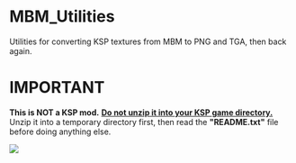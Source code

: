 MBM_Utilities
=============
Utilities for converting KSP textures from MBM to PNG and TGA, then back again.


IMPORTANT
=========
<b>This is NOT a KSP mod.</b>
<b><u>Do not unzip it into your KSP game directory.</u></b>
Unzip it into a temporary directory first, then read the <b>"README.txt"</b> file before doing anything else.

<img src="https://camo.githubusercontent.com/5f4209dadd826e3ccb2e7e24edf472371a8adeb0/687474703a2f2f73637265656e73686f74732e656e2e73667463646e2e6e65742f656e2f7363726e2f3332343030302f3332343535312f6b657262616c2d73706163652d70726f6772616d2d30322d373030783431322e706e67" />